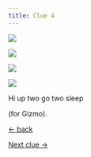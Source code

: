 ```yaml
---
title: Clue 4
---
```


<div class="gallery">

  ![](/images/hi.gif)

  ![](/images/up.jpg)

  ![](/images/2.jpg)

  ![](/images/sleep.jpg)

</div>

Hi up two go two sleep 

(for Gizmo).

<div class="page-navigation">

[← back](/3)

[Next clue →](/5)

</div>
